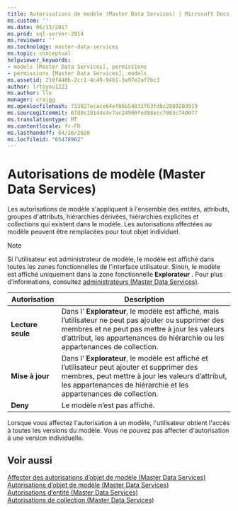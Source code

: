 ```yaml
---
title: Autorisations de modèle (Master Data Services) | Microsoft Docs
ms.custom: ''
ms.date: 06/13/2017
ms.prod: sql-server-2014
ms.reviewer: ''
ms.technology: master-data-services
ms.topic: conceptual
helpviewer_keywords:
- models [Master Data Services], permissions
- permissions [Master Data Services], models
ms.assetid: 210f440b-2cc1-4c49-94b1-3a97e2af7bc3
author: lrtoyou1223
ms.author: lle
manager: craigg
ms.openlocfilehash: 733827ecace64ef86b54831f63fd8c2889203919
ms.sourcegitcommit: 6fd8c1914de4c7ac24900fe388ecc7883c740077
ms.translationtype: MT
ms.contentlocale: fr-FR
ms.lasthandoff: 04/26/2020
ms.locfileid: "65478962"
---
```

# <a name="model-permissions-master-data-services"></a>Autorisations de modèle (Master Data Services)
  Les autorisations de modèle s'appliquent à l'ensemble des entités, attributs, groupes d'attributs, hiérarchies dérivées, hiérarchies explicites et collections qui existent dans le modèle. Les autorisations affectées au modèle peuvent être remplacées pour tout objet individuel.  
  
> [!NOTE]  
>  Si l'utilisateur est administrateur de modèle, le modèle est affiché dans toutes les zones fonctionnelles de l'interface utilisateur. Sinon, le modèle est affiché uniquement dans la zone fonctionnelle **Explorateur** . Pour plus d’informations, consultez [administrateurs &#40;Master Data Services&#41;](administrators-master-data-services.md).  
  
|Autorisation|Description|  
|----------------|-----------------|  
|**Lecture seule**|Dans l' **Explorateur**, le modèle est affiché, mais l’utilisateur ne peut pas ajouter ou supprimer des membres et ne peut pas mettre à jour les valeurs d’attribut, les appartenances de hiérarchie ou les appartenances de collection.|  
|**Mise à jour**|Dans l' **Explorateur**, le modèle est affiché et l’utilisateur peut ajouter et supprimer des membres, peut mettre à jour les valeurs d’attribut, les appartenances de hiérarchie et les appartenances de collection.|  
|**Deny**|Le modèle n’est pas affiché.|  
  
 Lorsque vous affectez l'autorisation à un modèle, l'utilisateur obtient l'accès à toutes les versions du modèle. Vous ne pouvez pas affecter d'autorisation à une version individuelle.  
  
## <a name="see-also"></a>Voir aussi  
 [Affecter des autorisations d’objet de modèle &#40;Master Data Services&#41;](../../2014/master-data-services/assign-model-object-permissions-master-data-services.md)   
 [Autorisations d’objet de modèle &#40;Master Data Services&#41;](../../2014/master-data-services/model-object-permissions-master-data-services.md)   
 [Autorisations d’entité &#40;Master Data Services&#41;](../../2014/master-data-services/entity-permissions-master-data-services.md)   
 [Autorisations de collection &#40;Master Data Services&#41;](../../2014/master-data-services/collection-permissions-master-data-services.md)  
  
  
